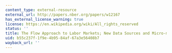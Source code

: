 ```yaml
---
content_type: external-resource
external_url: http://papers.nber.org/papers/w12167
has_external_license_warning: true
license: https://en.wikipedia.org/wiki/All_rights_reserved
status: ''
title: The Flow Approach to Labor Markets; New Data Sources and Micro-macro Links
uid: b55c237f-1f9e-4b95-84af-67a3e56408b7
wayback_url: ''
---
```

